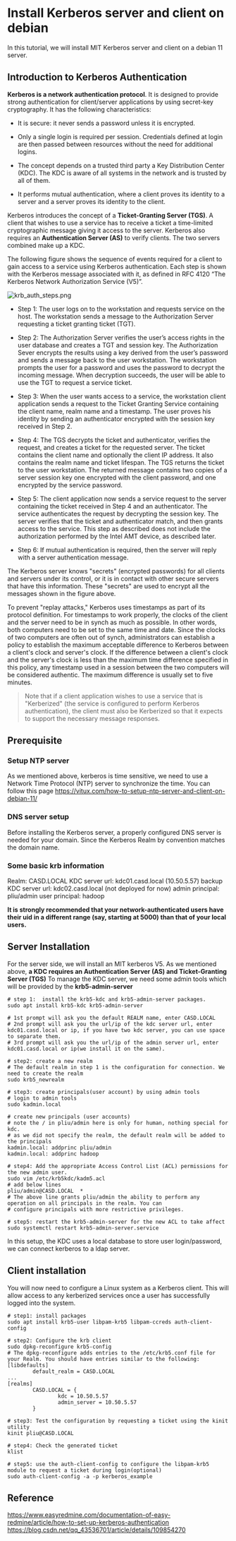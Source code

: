 # Install Kerberos server and client on debian

In this tutorial, we will install MIT Kerberos server and client on a debian 11 server.

## Introduction to Kerberos Authentication

**Kerberos is a network authentication protocol**. It is designed to provide strong authentication for client/server 
applications by using secret-key cryptography. It has the following characteristics:

- It is secure: it never sends a password unless it is encrypted.

- Only a single login is required per session. Credentials defined at login are then passed between resources without the need for additional logins.

- The concept depends on a trusted third party  a Key Distribution Center (KDC). The KDC is aware of all systems in the network and is trusted by all of them.

- It performs mutual authentication, where a client proves its identity to a server and a server proves its identity to the client.


Kerberos introduces the concept of a **Ticket-Granting Server (TGS)**. A client that wishes to use a service has to 
receive a ticket a time-limited cryptographic message giving it access to the server. 
Kerberos also requires an **Authentication Server (AS)** to verify clients. The two servers combined make up a KDC. 

The following figure shows the sequence of events required for a client to gain access to a service using Kerberos 
authentication. Each step is shown with the Kerberos message associated with it, as defined in RFC 
4120 “The Kerberos Network Authorization Service (V5)”.

![krb_auth_steps.png](../../../images/krb_auth_steps.png)

- Step 1: The user logs on to the workstation and requests service on the host. The workstation sends a message to 
          the Authorization Server requesting a ticket granting ticket (TGT).

- Step 2: The Authorization Server verifies the user’s access rights in the user database and creates a TGT 
           and session key. The Authorization Sever encrypts the results using a key derived from the user’s 
           password and sends a message back to the user workstation. The workstation prompts the user for a 
           password and uses the password to decrypt the incoming message. When decryption succeeds, the user will 
           be able to use the TGT to request a service ticket.

- Step 3: When the user wants access to a service, the workstation client application sends a request to the Ticket 
          Granting Service containing the client name, realm name and a timestamp. The user proves his identity by 
          sending an authenticator encrypted with the session key received in Step 2.

- Step 4: The TGS decrypts the ticket and authenticator, verifies the request, and creates a ticket for the 
           requested server. The ticket contains the client name and optionally the client IP address. It also 
            contains the realm name and ticket lifespan. The TGS returns the ticket to the user workstation. 
           The returned message contains two copies of a server session key  one encrypted with the client password, 
           and one encrypted by the service password.

- Step 5: The client application now sends a service request to the server containing the ticket received in Step 
          4 and an authenticator. The service authenticates the request by decrypting the session key. The server 
         verifies that the ticket and authenticator match, and then grants access to the service. This step as 
         described does not include the authorization performed by the Intel AMT device, as described later.

- Step 6: If mutual authentication is required, then the server will reply with a server authentication message.

The Kerberos server knows "secrets" (encrypted passwords) for all clients and servers under its control, or it 
is in contact with other secure servers that have this information. These "secrets" are used to encrypt all 
the messages shown in the figure above.

To prevent "replay attacks," Kerberos uses timestamps as part of its protocol definition. For timestamps to 
work properly, the clocks of the client and the server need to be in synch as much as possible. In other words, 
both computers need to be set to the same time and date. Since the clocks of two computers are often out of synch, 
administrators can establish a policy to establish the maximum acceptable difference to Kerberos between a client's 
clock and server's clock. If the difference between a client's clock and the server's clock is less than the maximum 
time difference specified in this policy, any timestamp used in a session between the two computers will be 
considered authentic. The maximum difference is usually set to five minutes.

> Note that if a client application wishes to use a service that is "Kerberized" (the service is configured to perform 
  Kerberos authentication), the client must also be Kerberized so that it expects to support the necessary message responses.


## Prerequisite

### Setup NTP server
As we mentioned above, kerberos is time sensitive, we need to use a Network Time Protocol (NTP) server to synchronize 
the time. You can follow this page https://vitux.com/how-to-setup-ntp-server-and-client-on-debian-11/

### DNS server setup
Before installing the Kerberos server, a properly configured DNS server is needed for your domain. 
Since the Kerberos Realm by convention matches the domain name.


### Some basic krb information

Realm: CASD.LOCAL
KDC server url: kdc01.casd.local (10.50.5.57)
backup KDC server url: kdc02.casd.local (not deployed for now)
admin principal: pliu/admin
user principal: hadoop


**It is strongly recommended that your network-authenticated users have their uid in a different range (say, starting at 5000) than that of your local users.**


## Server Installation

For the server side, we will install an MIT kerberos V5. As we mentioned above, **a KDC requires an Authentication Server (AS) and Ticket-Granting Server (TGS)**
To manage the KDC server, we need some admin tools which will be provided by the **krb5-admin-server**

```shell
# step 1:  install the krb5-kdc and krb5-admin-server packages.
sudo apt install krb5-kdc krb5-admin-server

# 1st prompt will ask you the default REALM name, enter CASD.LOCAL
# 2nd prompt will ask you the url/ip of the kdc server url, enter kdc01.casd.local or ip, if you have two kdc server, you can use space to separate them.
# 3rd prompt will ask you the url/ip of the admin server url, enter kdc01.casd.local or ip(we install it on the same). 

# step2: create a new realm
# The default realm in step 1 is the configuration for connection. We need to create the realm
sudo krb5_newrealm

# step3: create principals(user account) by using admin tools
# login to admin tools 
sudo kadmin.local

# create new principals (user accounts)
# note the / in pliu/admin here is only for human, nothing special for kdc.
# as we did not specify the realm, the default realm will be added to the principals
kadmin.local: addprinc pliu/admin
kadmin.local: addprinc hadoop

# step4: Add the appropriate Access Control List (ACL) permissions for the new admin user.
sudo vim /etc/krb5kdc/kadm5.acl
# add below lines
pliu/admin@CASD.LOCAL  *
# The above line grants pliu/admin the ability to perform any operation on all principals in the realm. You can 
# configure principals with more restrictive privileges.

# step5: restart the krb5-admin-server for the new ACL to take affect
sudo systemctl restart krb5-admin-server.service

```

In this setup, the KDC uses a local database to store user login/password, we can connect kerberos to a ldap server.

## Client installation

You will now need to configure a Linux system as a Kerberos client. This will allow access to any kerberized services 
once a user has successfully logged into the system.


```shell
# step1: install packages
sudo apt install krb5-user libpam-krb5 libpam-ccreds auth-client-config

# step2: Configure the krb client
sudo dpkg-reconfigure krb5-config
# The dpkg-reconfigure adds entries to the /etc/krb5.conf file for your Realm. You should have entries similar to the following:
[libdefaults]
        default_realm = CASD.LOCAL
...
[realms]
        CASD.LOCAL = {
                kdc = 10.50.5.57
                admin_server = 10.50.5.57
        }
        
# step3: Test the configuration by requesting a ticket using the kinit utility
kinit pliu@CASD.LOCAL

# step4: Check the generated ticket
klist 

# step5: use the auth-client-config to configure the libpam-krb5 module to request a ticket during login(optional)
sudo auth-client-config -a -p kerberos_example
```


## Reference

https://www.easyredmine.com/documentation-of-easy-redmine/article/how-to-set-up-kerberos-authentication
https://blog.csdn.net/qq_43536701/article/details/109854270